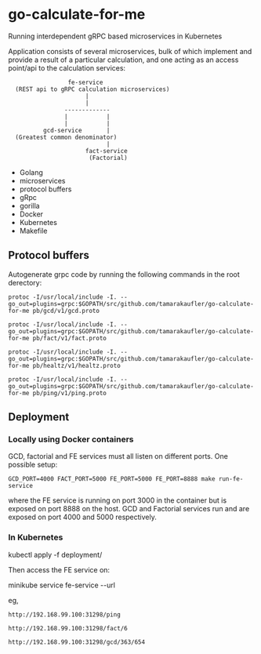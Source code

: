 # go-calculate-for-me
Running interdependent gRPC based microservices in Kubernetes

Application consists of several microservices, bulk of which implement and provide a result of a particular calculation, and one acting as an access point/api to the calculation services:
```
                 fe-service
  (REST api to gRPC calculation microservices)
                      |
                      |
                -------------
                |           |
                |           |
          gcd-service       |
  (Greatest common denominator)
                            |
                      fact-service
                       (Factorial)
```

- Golang
- microservices
- protocol buffers
- gRpc
- gorilla
- Docker
- Kubernetes
- Makefile

## Protocol buffers
Autogenerate grpc code by running the following commands in the root derectory:

	protoc -I/usr/local/include -I. --go_out=plugins=grpc:$GOPATH/src/github.com/tamarakaufler/go-calculate-for-me pb/gcd/v1/gcd.proto
  
	protoc -I/usr/local/include -I. --go_out=plugins=grpc:$GOPATH/src/github.com/tamarakaufler/go-calculate-for-me pb/fact/v1/fact.proto

	protoc -I/usr/local/include -I. --go_out=plugins=grpc:$GOPATH/src/github.com/tamarakaufler/go-calculate-for-me pb/healtz/v1/healtz.proto

	protoc -I/usr/local/include -I. --go_out=plugins=grpc:$GOPATH/src/github.com/tamarakaufler/go-calculate-for-me pb/ping/v1/ping.proto

  ## Deployment

  ### Locally using Docker containers

  GCD, factorial and FE services must all listen on different ports. One possible setup:

    GCD_PORT=4000 FACT_PORT=5000 FE_PORT=5000 FE_PORT=8888 make run-fe-service

  where the FE service is running on port 3000 in the container but is exposed on port 8888 on the host. GCD and Factorial services run and are exposed on port 4000 and 5000 respectively.

  ### In Kubernetes

kubectl apply -f deployment/

Then access the FE service on:

  minikube service fe-service --url

eg,

    http://192.168.99.100:31298/ping
    
    http://192.168.99.100:31298/fact/6
    
    http://192.168.99.100:31298/gcd/363/654
